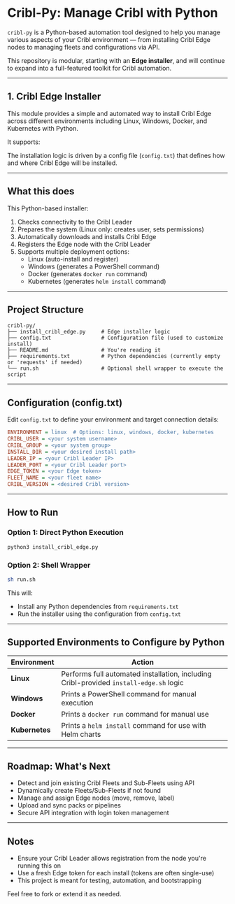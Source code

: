 # Cribl-Py: Manage Cribl with Python

`cribl-py` is a Python-based automation tool designed to help you manage various aspects of your Cribl environment — from installing Cribl Edge nodes to managing fleets and configurations via API.

This repository is modular, starting with an **Edge installer**, and will continue to expand into a full-featured toolkit for Cribl automation.

---

## 1. Cribl Edge Installer

This module provides a simple and automated way to install Cribl Edge across different environments including Linux, Windows, Docker, and Kubernetes with Python.

It supports:

The installation logic is driven by a config file (`config.txt`) that defines how and where Cribl Edge will be installed.

---

## What this does

This Python-based installer:

1. Checks connectivity to the Cribl Leader
2. Prepares the system (Linux only: creates user, sets permissions)
3. Automatically downloads and installs Cribl Edge
4. Registers the Edge node with the Cribl Leader
5. Supports multiple deployment options:
   - Linux (auto-install and register)
   - Windows (generates a PowerShell command)
   - Docker (generates `docker run` command)
   - Kubernetes (generates `helm install` command)

---

## Project Structure

```
cribl-py/
├── install_cribl_edge.py     # Edge installer logic
├── config.txt                # Configuration file (used to customize install)
├── README.md                 # You're reading it
├── requirements.txt          # Python dependencies (currently empty or 'requests' if needed)
└── run.sh                    # Optional shell wrapper to execute the script
```

---

## Configuration (config.txt)

Edit `config.txt` to define your environment and target connection details:

```ini
ENVIRONMENT = linux  # Options: linux, windows, docker, kubernetes
CRIBL_USER = <your system username>
CRIBL_GROUP = <your system group>
INSTALL_DIR = <your desired install path>
LEADER_IP = <your Cribl Leader IP>
LEADER_PORT = <your Cribl Leader port>
EDGE_TOKEN = <your Edge token>
FLEET_NAME = <your fleet name>
CRIBL_VERSION = <desired Cribl version>
```

---

## How to Run

### Option 1: Direct Python Execution

```bash
python3 install_cribl_edge.py
```

### Option 2: Shell Wrapper

```bash
sh run.sh
```

This will:
- Install any Python dependencies from `requirements.txt`
- Run the installer using the configuration from `config.txt`

---

## Supported Environments to Configure by Python

| Environment | Action |
|------------|--------|
| **Linux** | Performs full automated installation, including Cribl-provided `install-edge.sh` logic |
| **Windows** | Prints a PowerShell command for manual execution |
| **Docker** | Prints a `docker run` command for manual use |
| **Kubernetes** | Prints a `helm install` command for use with Helm charts |

---

## Roadmap: What's Next

- Detect and join existing Cribl Fleets and Sub-Fleets using API
- Dynamically create Fleets/Sub-Fleets if not found
- Manage and assign Edge nodes (move, remove, label)
- Upload and sync packs or pipelines
- Secure API integration with login token management

---

## Notes

- Ensure your Cribl Leader allows registration from the node you're running this on
- Use a fresh Edge token for each install (tokens are often single-use)
- This project is meant for testing, automation, and bootstrapping

Feel free to fork or extend it as needed.


